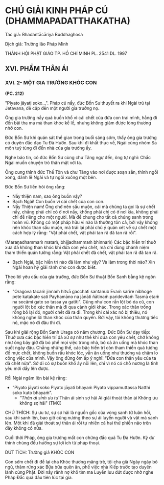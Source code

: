 # CHÚ GIẢI KINH PHÁP CÚ (DHAMMAPADATTHAKATHA)

Tác giả: Bhadantācāriya Buddhaghosa

Dịch giả: Trưởng lão Pháp Minh

THÀNH HỘI PHẬT GIÁO TP. HỒ CHÍ MINH
PL. 2541 DL. 1997

## XVI. PHẨM THÂN ÁI

### XVI. 2- MỘT GIA TRƯỞNG KHÓC CON

**(PC. 212)**

"Piyato jāyati soko...".
Pháp cú nầy, đức Bổn Sư thuyết ra khi Ngài trú tại Jetavana, đề cập đến một người gia trưởng nọ.

Ông gia trưởng nầy quá buồn khổ vì cái chết của đứa con trai mình, hằng đi đến bãi tha ma mà than khóc kể lể, nhưng không giảm được lòng thương nhớ con.

Đức Bổn Sư khi quán sát thế gian trong buổi sáng sớm, thấy ông gia trưởng có duyên đắc đạo
Tu Đà Hườn. Sau khi đi khất thực về, Ngài cùng nhóm Sa môn tuỳ tùng đi đến nhà của gia trưởng ấy.

Nghe báo tin, có đức Bổn Sư cùng chư Tăng ngự đến, ông tự nghĩ: Chắc Ngài muốn chuyện trò thân mật với ta.

Ông cung thỉnh đức Thế Tôn và chư Tăng vào nơi được soạn sẵn, thỉnh ngồi xong, đảnh lễ Ngài và tự ngồi xuống một bên.

Đức Bổn Sư liền hỏi ông rằng:

- Nầy thiện nam, sao ông buồn vậy?
- Bạch Ngài! Con buồn vì cái chết của con con.
- Nầy Thiện nam! Ông chớ nên sầu muộn, cái mà chúng ta gọi là sự chết nầy, chẳng phải chỉ có ở nơi nầy, khổng phải chỉ có ở nơi kia, không phải chỉ để riêng cho một người. Mà để chung cho tất cả chúng sanh trong hoàn vũ. Không có một pháp hữu vi nào là thường tồn cả, bởi vậy không nên khóc than sầu muộn, mà trái lại phải chú ý quán xét về sự chết một cách hợp lý rằng: "Vật phải chết, vật phải tan rã đã tan rã rồi".

(Maraṇadhammaṁ mataṁ, bhijjadhammaṁ bhinnaṁ)
Các bậc hiền trí thuở xưa đã không than khóc khi đứa con yêu chết, mà chỉ dùng chánh niệm tham thiền quán tưởng rằng: Vật phải chết đã chết, vật phải tan rã đã tan rã.

- Bạch Ngài, bậc hiền trí nào đã làm như vậy? Và làm trong thời nào? Xin Ngài hoan hỷ giải rành cho con được biết.

Theo lời yêu cầu của gia trưởng, đức Bổn Sư thuật Bổn Sanh bằng kệ ngôn rằng:

- "Oragova tacaṁ jinnaṁ hitvā gacchati santanuô
  Evaṁ sarire nibhoge pete katakate sati
  Payhamāno na jānāti ñātinaṁ paridevitaṁ
  Tasmā etaṁ na socāmi gato so tassa ya gatīti".
  Cũng như con rắn lột bỏ da cũ, con người lột bỏ xác thân mà đi qua cảnh giới khác.
  Trong xác thân trống rỗng bỏ lại đó, người chết đã ra đi. Trong khi cái xác nó bị thiêu, nó không nghe lời than khóc của thân quyến. Bởi vậy, tôi không thương tiếc nó, mặc nó đi đâu thì đi.

Sau khi giải rộng Bổn Sanh Uraga có năm chương. Đức Bổn Sư dạy tiếp: Thuở xưa các bậc hiền trí đã xử sự như thế khi đứa con yêu chết, chớ không như ông bây giờ đã bỏ phế mọi việc trong nhà, bỏ cả ăn uống mà khóc than suốt ngày đâu. Chẳng những thế, các bậc hiền trí còn tham thiền quá tưởng đề mực chết, không buồn rầu khóc lóc, vẫn ăn uống như thường và chăm lo công việc của mình. Vậy ông đừng ôm ấp ý nghĩ: "Đứa con thân yêu của ta đã chết nữa". Sở dĩ có sự buồn khổ ấy nỗi lên, chỉ vì nó có chỗ nương là tình yêu mới dấy lên được.

Rồi Ngài ngâm lên bài kệ rằng:

- "Piyato jāyati soko
  Piyato jāyati bhayaṁ
  Piyato vippamuttassa
  Natthi soko kuto bhayaṁ".
  - _"Thân ái sinh ưu tư_
    Thân ái sinh sợ hãi
    Ai giải thoát thân ái
    Không ưu không sợ hãi" (TMC)

CHÚ THÍCH:
Sự ưu tư, sự sợ hãi là nguồn gốc của vòng sanh tử luân hồi, sau khi sanh lên, bao giờ cũng nương theo sự ái luyến người và vật mà sanh lên. Một khi đã giải thoát sự thân ái rồi tự nhiên cả hai thứ phiền não trên đây không có nữa.

Cuối thời Pháp, ông gia trưởng mất con chứng đắc quả Tu Đà Hườn. Kỳ dư thính chúng đều hưởng sự lợi ích từ pháp thoại.

DỨT TÍCH: Trưởng giả KHÓC CON

Con sớm chết đi để lại cha
Khóc thương măng trẻ, tội cha già
Ngày ngày bỏ ngủ, thâm rừng xác
Bữa bữa quên ăn, phế việc nhà
Kiếp trước tạo duyên lành cúng Phật. Đời nầy rãnh nợ khổ tìm ma
Luyến lưu dứt được nhờ nghe Pháp Đắc quả đầu tiên lúc tại gia.
